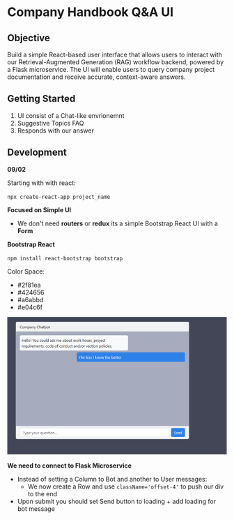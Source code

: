 # Company Handbook Q&A UI

## Objective

Build a simple React-based user interface that allows users to interact with our Retrieval-Augmented Generation (RAG) workflow backend, powered by a Flask microservice. The UI will enable users to query company project documentation and receive accurate, context-aware answers.

## Getting Started 

1. UI consist of a Chat-like envrionemnt 
2. Suggestive Topics FAQ 
3. Responds with our answer 

## Development 

**09/02**

Starting with with react:

`npx create-react-app project_name`

**Focused on Simple UI**
- We don't need **routers** or **redux** its a simple Bootstrap React UI with a **Form**

**Bootstrap React**

`npm install react-bootstrap bootstrap`

Color Space:
- #2f81ea
- #424656
- #a6abbd
- #e04c6f

 <img src="iteration1.png">

 **We need to connect to Flask Microservice**
 - Instead of setting a Column to Bot and another to User messages:
   - We now create a Row and use `className='offset-4'` to push our div to the end 
 - Upon submit you should set Send button to loading + add loading for bot message
